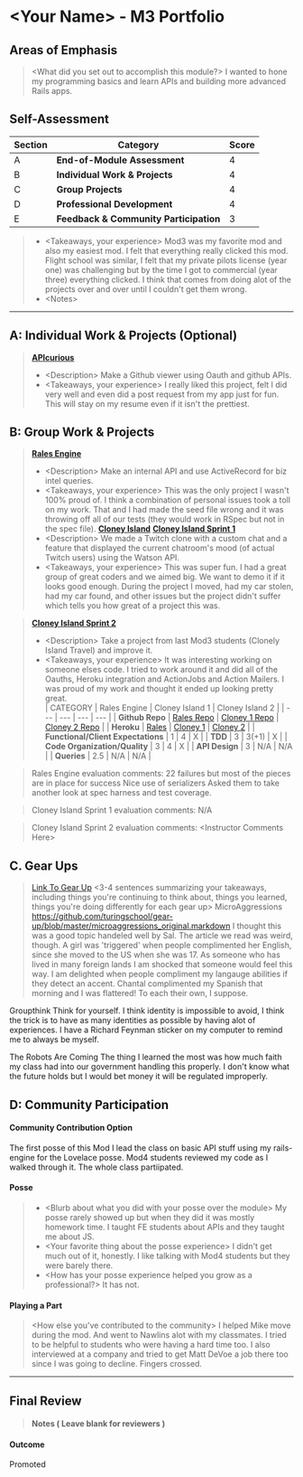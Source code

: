 # \<Your Name> - M3 Portfolio

## Areas of Emphasis

> \<What did you set out to accomplish this module?>
I wanted to hone my programming basics and learn APIs and building more advanced Rails apps.  

## Self-Assessment

| Section | Category | Score |
| --- | ----- | --- |
| A | **End-of-Module Assessment** | 4 |
| B | **Individual Work & Projects** | 4 |
| C | **Group Projects** | 4 |
| D | **Professional Development** | 4 |
| E | **Feedback & Community Participation** | 3 |

>* \<Takeaways, your experience>
Mod3 was my favorite mod and also my easiest mod.  I felt that everything really clicked this mod.  Flight school was similar, I felt that my private pilots license (year one) was challenging but by the time I got to commercial (year three) everything clicked.  I think that comes from doing alot of the projects over and over until I couldn't get them wrong.   
>* \<Notes>

-----------------------

## A: Individual Work & Projects (Optional)

> **[APIcurious](http://backend.turing.io/module3/projects/apicurious)**
>* \<Description>
Make a Github viewer using Oauth and github APIs.  
>* \<Takeaways, your experience>
I really liked this project, felt I did very well and even did a post request from my app just for fun.  This will stay on my resume even if it isn't the prettiest.  

## B: Group Work & Projects

> **[Rales Engine](http://backend.turing.io/module3/projects/rails_engine)**
>* \<Description>
Make an internal API and use ActiveRecord for biz intel queries.  
>* \<Takeaways, your experience>
This was the only project I wasn't 100% proud of.  I think a combination of personal issues took a toll on my work.  That and I had made the seed file wrong and it was throwing off all of our tests (they would work in RSpec but not in the spec file).
> **[Cloney Island](http://backend.turing.io/module3/projects/cloney_island/cloney_island)**
> **[Cloney Island Sprint 1](https://)**
>* \<Description>
We made a Twitch clone with a custom chat and a feature that displayed the current chatroom's mood (of actual Twitch users) using the Watson API.
>* \<Takeaways, your experience>
This was super fun.  I had a great group of great coders and we aimed big.  We want to demo it if it looks good enough.  During the project I moved, had my car stolen, had my car found, and other issues but the project didn't suffer which tells you how great of a project this was.  

> **[Cloney Island Sprint 2](https://)**
>* \<Description>
Take a project from last Mod3 students (Clonely Island Travel) and improve it.  
>* \<Takeaways, your experience>
It was interesting working on someone elses code.  I tried to work around it and did all of the Oauths, Heroku integration and ActionJobs and Action Mailers.  I was proud of my work and thought it ended up looking pretty great.  
| CATEGORY | Rales Engine | Cloney Island 1 | Cloney Island 2 |
| --- | --- | --- | --- |
| **Github Repo** | [Rales Repo](https://github.com/bretfunk/rails_engine) | [Cloney 1 Repo](https://github.com/bretfunk/palpit8) | [Cloney 2 Repo](https://github.com/markyv18/SQUEEE) |
| **Heroku** | [Rales](https://) | [Cloney 1](https://palpit8.herokuapp.com/) | [Cloney 2](https://palpit8.herokuapp.com/) |
| **Functional/Client Expectations** | 1 | 4 | X |
| **TDD** | 3 | 3(+1) | X |
| **Code Organization/Quality** | 3 | 4 | X |
| **API Design** | 3 | N/A | N/A |
| **Queries** | 2.5 | N/A | N/A |

> Rales Engine evaluation comments:
22 failures but most of the pieces are in place for success
Nice use of serializers
Asked them to take another look at spec harness and test coverage.

> Cloney Island Sprint 1 evaluation comments:
N/A

> Cloney Island Sprint 2 evaluation comments:
\<Instructor Comments Here>

## C. **Gear Ups**

> [Link To Gear Up]()
\<3-4 sentences summarizing your takeaways, including things you're continuing to think about, things you learned, things you're doing differently for each gear up>
MicroAggressions
https://github.com/turingschool/gear-up/blob/master/microaggressions_original.markdown
I thought this was a good topic handeled well by Sal.  The article we read was weird, though.  A girl was 'triggered' when people complimented her English, since she moved to the US when she was 17.  As someone who has lived in many foreign lands I am shocked that someone would feel this way.  I am delighted when people compliment my langauge abilities if they detect an accent.  Chantal complimented my Spanish that morning and I was flattered!  To each their own, I suppose.  

Groupthink
Think for yourself.  I think identity is impossible to avoid, I think the trick is to have as many identities as possible by having alot of experiences.  I have a Richard Feynman sticker on my computer to remind me to always be myself.  

The Robots Are Coming
The thing I learned the most was how much faith my class had into our government handling this properly.  I don't know what the future holds but I would bet money it will be regulated improperly.  

## D: Community Participation

#### **Community Contribution Option**
The first posse of this Mod I lead the class on basic API stuff using my rails-engine for the Lovelace posse.  Mod4 students reviewed my code as I walked through it.  The whole class partiipated.  

#### **Posse**
  >* \<Blurb about what you did with your posse over the module>
  My posse rarely showed up but when they did it was mostly homework time.  I taught FE students about APIs and they taught me about JS.  
  >* \<Your favorite thing about the posse experience>
  I didn't get much out of it, honestly.  I like talking with Mod4 students but they were barely there.  
  >* \<How has your posse experience helped you grow as a professional?>
  It has not.  

#### **Playing a Part**

> \<How else you've contributed to the community>
I helped Mike move during the mod.  And went to Nawlins alot with my classmates.  I tried to be helpful to students who were having a hard time too.  I also interviewed at a company and tried to get Matt DeVoe a job there too since I was going to decline.  Fingers crossed.  

------------------

## Final Review

> #### Notes ( Leave blank for reviewers )

#### Outcome

Promoted

